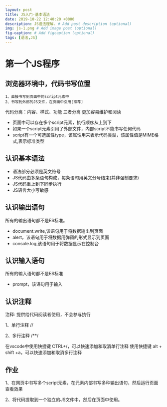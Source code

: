 ```yaml
---
layout: post
title: JS入门-基本语法
date: 2019-10-22 12:40:20 +0000
description: JS语法理解. # Add post description (optional)
img: js-1.png # Add image post (optional)
fig-caption: # Add figcaption (optional)
tags: [语法,JS]
---
```

# 第一个JS程序

## 浏览器环境中，代码书写位置

    1、直接书写到页面中的script元素中
    2、书写到外部的JS文件，在页面中引用[推荐]

代码分离：内容、样式、功能 三者分离 更加容易维护和阅读

- 页面中可以存在多个script元素，执行顺序从上到下
- 如果一个script元素引用了外部文件，内部script不能书写任何代码
- script有一个可选属性type，该属性用来表示代码类型，该属性值是MIME格式,表示标准类型

## 认识基本语法

- 语法部分必须是英文符号
- JS代码由多条语句构成，每条语句用英文分号结束(并非强制要求)
- JS代码重上到下同步执行
- JS语言大小写敏感

## 认识输出语句

所有的输出语句都不是ES标准。

- document.write,该语句用于将数据输出到页面
- alert，该语句用于将数据用弹窗的形式显示到页面 
- console.log,该语句用于将数据显示在控制台

## 认识输入语句

所有的输入语句都不是ES标准  

- prompt，该语句用于输入

## 认识注释

注释: 提供给代码阅读者使用，不会参与执行

1、单行注释 // 

2、多行注释 /**/


在vscode中使用快捷键 CTRL+/，可以快速添加和取消单行注释
        使用快捷键 alt + shift +a，可以快速添加和取消多行注释

## 作业

1、在网页中书写多个script元素，在元素内部书写多种输出语句，然后运行页面查看效果

2、将代码提取到一个独立的JS文件中，然后在页面中使用。